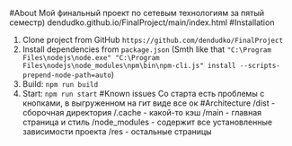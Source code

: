 #About
Мой финальный проект по сетевым технологиям за пятый семестр)
dendudko.github.io/FinalProject/main/index.html
#Installation
1. Clone project from GitHub `https://github.com/dendudko/FinalProject`
2. Install dependencies from `package.json`
   (Smth like that `"C:\Program Files\nodejs\node.exe" "C:\Program Files\nodejs\node_modules\npm\bin\npm-cli.js" install --scripts-prepend-node-path=auto`)
3. Build: `npm run build`
4. Start: `npm run start`
#Known issues
Со старта есть проблемы с кнопками, в выгруженном на гит виде все ок
#Architecture
/dist - сборочная директория
/.cache - какой-то кэш
/main - главная страница и стиль
/node_modules - содержит все установленные зависимости проекта
/res - остальные страницы

